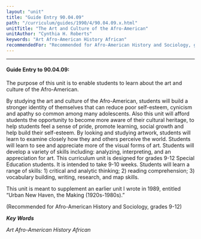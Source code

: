 ```yaml
---
layout: "unit"
title: "Guide Entry 90.04.09"
path: "/curriculum/guides/1990/4/90.04.09.x.html"
unitTitle: "The Art and Culture of the Afro-American"
unitAuthor: "Cynthia H. Roberts"
keywords: "Art Afro-American History African"
recommendedFor: "Recommended for Afro-American History and Sociology, grades 9-12"
---
```

<body>
<hr/>
<h4>
Guide Entry to 90.04.09:
</h4>
The purpose of this unit is to enable students to learn about the art and culture of the Afro-American.
<p>
By studying the art and culture of the Afro-American, students will build a stronger identity of themselves that can reduce poor self-esteem, cynicism and apathy so common among many adolescents. Also this unit will afford students the opportunity to become more aware of their cultural heritage, to help students feel a sense of pride, promote learning, social growth and help build their self-esteem. By looking and studying artwork, students will learn to examine closely how they and others perceive the world. Students will learn to see and appreciate more of the visual forms of art. Students will develop a variety of skills including: analyzing, interpreting, and an appreciation for art. This curriculum unit is designed for grades 9-12 Special Education students. It is intended to take 9-10 weeks. Students will learn a range of skills: 1) critical and analytic thinking; 2) reading comprehension; 3) vocabulary building, writing, research, and map skills.
</p>
<p>
This unit is meant to supplement an earlier unit I wrote in 1989, entitled “Urban New Haven, the Making (1920s-1980s).”
</p>
<p>
(Recommended for Afro-American History and Sociology, grades 9-12)
</p>
<p>
<b>
<i>
Key Words
</i>
</b>
<br/>
</p>
<p>
<i>
Art Afro-American History African
</i>
</p>
</body>